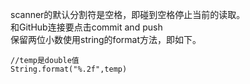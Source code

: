 scanner的默认分割符是空格，即碰到空格停止当前的读取。  
和GitHub连接要点击commit and push  
保留两位小数使用string的format方法，即如下。
```
//temp是double值
String.format("%.2f",temp)
```